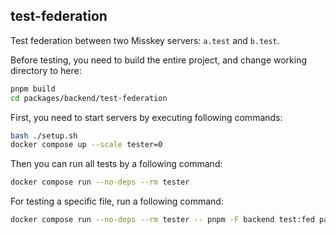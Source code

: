 ## test-federation

Test federation between two Misskey servers: `a.test` and `b.test`.

Before testing, you need to build the entire project, and change working directory to here:

```sh
pnpm build
cd packages/backend/test-federation
```

First, you need to start servers by executing following commands:

```sh
bash ./setup.sh
docker compose up --scale tester=0
```

Then you can run all tests by a following command:

```sh
docker compose run --no-deps --rm tester
```

For testing a specific file, run a following command:

```sh
docker compose run --no-deps --rm tester -- pnpm -F backend test:fed packages/backend/test-federation/test/user.test.ts
```
